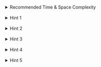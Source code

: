 <br>
<details class="hint-accordion">  
    <summary>Recommended Time & Space Complexity</summary>
    <p>
    You should aim for a solution with <code>O(n^2)</code> time and <code>O(1)</code> space, where <code>n</code> is the size of the input array.
    </p>
</details>

<br>
<details class="hint-accordion">  
    <summary>Hint 1</summary>
    <p>
    A brute force solution would be to check for every triplet in the array. This would be an <code>O(n^3)</code> solution. Can you think of a better way?
    </p>
</details>

<br>
<details class="hint-accordion">  
    <summary>Hint 2</summary>
    <p>
    Can you think of an algorithm after sorting the input array? What can we observe by rearranging the given equation in the problem?
    </p>
</details>

<br>
<details class="hint-accordion">  
    <summary>Hint 3</summary>
    <p>
     we can iterate through nums with index <code>i</code> and get <code>nums[i] = -(nums[j] + nums[k])</code> after rearranging the equation, making <code>-nums[i] = nums[j] + nums[k]</code>. For each index <code>i</code>, we should efficiently  calculate the <code>j</code> and <code>k</code> pairs without duplicates. Which algorithm is suitable to find <code>j</code> and <code>k</code> pairs?
    </p>
</details>

<br>
<details class="hint-accordion">  
    <summary>Hint 4</summary>
    <p>
    To efficiently find the <code>j</code> and <code>k</code> pairs, we run the two pointer approach on the elements to the right of index <code>i</code> as the array is sorted. When we run two pointer algorithm, consider <code>j</code> and <code>k</code> as pointers (<code>j</code> is at left, <code>k</code> is at right) and <code>target = -nums[i]</code>, if the current sum <code>num[j] + nums[k] < target</code> then we need to increase the value of current sum by incrementing <code>j</code> pointer. Else if the current sum <code>num[j] + nums[k] > target</code> then we should decrease the value of current sum by decrementing <code>k</code> pointer. How do you deal with duplicates? 
    </p>
</details>

<br>
<details class="hint-accordion">  
    <summary>Hint 5</summary>
    <p>
     When the current sum <code>nums[j] + nums[k] == target</code> add this pair to the result. We can move <code>j</code> or <code>k</code> pointer until <code>j < k</code> and the pairs are repeated. This ensures that no duplicate pairs are added to the result.
    </p>
</details>
